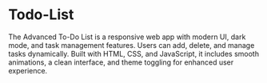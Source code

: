 # Todo-List
The Advanced To-Do List is a responsive web app with modern UI, dark mode, and task management features. Users can add, delete, and manage tasks dynamically. Built with HTML, CSS, and JavaScript, it includes smooth animations, a clean interface, and theme toggling for enhanced user experience.
